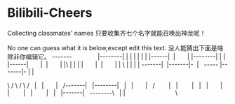 # Bilibili-Cheers
Collecting classmates' names 
只要收集齐七个名字就能召唤出神龙呢！

No one can guess what it is below,except edit this text.
没人能猜出下面是啥除非你编辑它。
-------               |--------|
|                     |        |
|                     |        | 
|------|  |       |   |--------|  |       |   |------|
       |  |       |   |\          |       |   |      |
       |  |       |   |  \        |       |   |      |
-------|  |-------|-  |    \----- |-------|-  |      |

\     /
 \   /
  \ /
   |   |       |     /-------|    |--------|
   |   |       |    /        |    |        |
   |   |       |    |        |    |        |
   |   |-------|    \--------\    |        |
                              \
